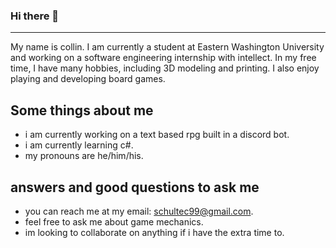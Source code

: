 ### Hi there 👋
---------------
My name is collin. I am currently a student at Eastern Washington University and working on a software engineering internship with intellect. In my free time, I have many hobbies, including 3D modeling and printing. I also enjoy playing and developing board games.
## Some things about me
- i am currently working on a text based rpg built in a discord bot.
- i am currently learning c#.
- my pronouns are he/him/his.

## answers and good questions to ask me
- you can reach me at my email: schultec99@gmail.com.
- feel free to ask me about game mechanics.
- im looking to collaborate on anything if i have the extra time to.

<!--
**Schultec/Schultec** is a ✨ _special_ ✨ repository because its `README.md` (this file) appears on your GitHub profile.

Here are some ideas to get you started:

- 🔭 I’m currently working on ...
- 🌱 I’m currently learning ...
- 👯 I’m looking to collaborate on ...
- 🤔 I’m looking for help with ...
- 💬 Ask me about ...
- 📫 How to reach me: ...
- 😄 Pronouns: ...
- ⚡ Fun fact: ...
-->
